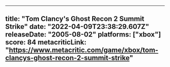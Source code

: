 
---
title: "Tom Clancy's Ghost Recon 2 Summit Strike"
date: "2022-04-09T23:38:29.607Z"
releaseDate: "2005-08-02"
platforms: ["xbox"]
score: 84
metacriticLink: "https://www.metacritic.com/game/xbox/tom-clancys-ghost-recon-2-summit-strike"
---
